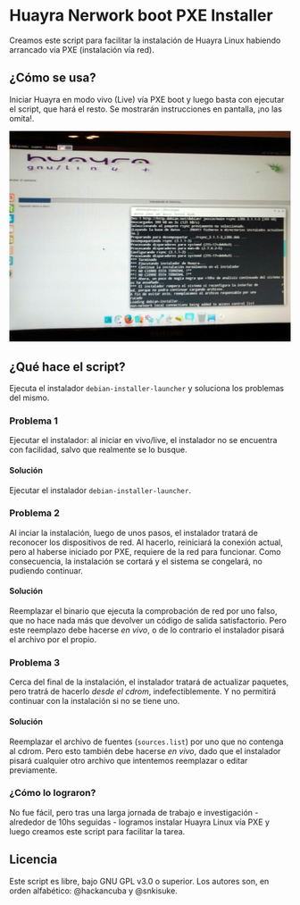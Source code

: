 # Huayra Nerwork boot PXE Installer
Creamos este script para facilitar la instalación de Huayra Linux habiendo arrancado vía PXE (instalación vía red).  

## ¿Cómo se usa?
Iniciar Huayra en modo vivo (Live) vía PXE boot y luego basta con ejecutar el script, que hará el resto. Se mostrarán instrucciones en pantalla, ¡no las omita!.  

![Foto del script en ejecución](huayra-net-installer.jpg)

## ¿Qué hace el script?
Ejecuta el instalador `debian-installer-launcher` y soluciona los problemas del mismo.

### Problema 1
Ejecutar el instalador: al iniciar en vivo/live, el instalador no se encuentra con facilidad, salvo que realmente se lo busque.  

#### Solución
Ejecutar el instalador `debian-installer-launcher`.  

### Problema 2
Al inciar la instalación, luego de unos pasos, el instalador tratará de reconocer los dispositivos de red. Al hacerlo, reiniciará la conexión actual, pero al haberse iniciado por PXE, requiere de la red para funcionar. Como consecuencia, la instalación se cortará y el sistema se congelará, no pudiendo continuar.  

#### Solución
Reemplazar el binario que ejecuta la comprobación de red por uno falso, que no hace nada más que devolver un código de salida satisfactorio. Pero este reemplazo debe hacerse *en vivo*, o de lo contrario el instalador pisará el archivo por el propio.

### Problema 3
Cerca del final de la instalación, el instalador tratará de actualizar paquetes, pero tratrá de hacerlo *desde el cdrom*, indefectiblemente. Y no permitirá continuar con la instalación si no se tiene uno.  

#### Solución
Reemplazar el archivo de fuentes (`sources.list`) por uno que no contenga al cdrom. Pero esto también debe hacerse *en vivo*, dado que el instalador pisará cualquier otro archivo que intentemos reemplazar o editar previamente.

### ¿Cómo lo lograron?
No fue fácil, pero tras una larga jornada de trabajo e investigación - alrededor de 10hs seguidas - logramos instalar Huayra Linux vía PXE y luego creamos este script para facilitar la tarea.  

## Licencia
Este script es libre, bajo GNU GPL v3.0 o superior.  Los autores son, en orden alfabético: @hackancuba y @snkisuke.  
